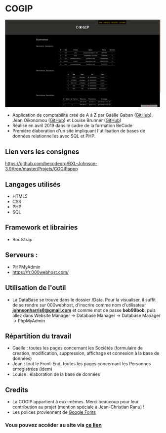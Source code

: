 # COGIP

![Capture d'écran de l'application](screenshot.png "Screenshot")

* Application de comptabilité créé de A à Z par Gaëlle Gaban ([GitHub](https://github.com/Gaellga)), Jean Oikonomou ([GitHub](https://github.com/Jean-OIKONOMOU)) et Louise Brunner ([GitHub](https://github.com/lougea))
* Réalisé en avril 2019 dans le cadre de la formation BeCode  
* Première élaboration d'un site impliquant l'utilisation de bases de données relationnelles avec SQL et PHP.

## Lien vers les consignes
https://github.com/becodeorg/BXL-Johnson-3.9/tree/master/Projets/COGIPappp

## Langages utilisés  

* HTML5
* CSS
* PHP
* SQL

## Framework et librairies
* Bootstrap

## Serveurs :
* PHPMyAdmin
* https://fr.000webhost.com/

## Utilisation de l'outil
* La DataBase se trouve dans le dossier /Data. Pour la visualiser, il suffit de se rendre sur 000webhost, d'inscrire comme nom d'utilisateur **johnsonharris8@gmail.com** et comme mot de passe **bob99bob**, puis allez dans Website Manager -> Database Manager -> Database Manager -> PhpMyAdmin

## Répartition du travail
* Gaëlle : toutes les pages concernant les Sociétés (formulaire de création, modification, suppression, affichage et connexion à la base de données)
* Jean : tout le Front-End, toutes les pages concernant les Personnes enregistrées (idem)
* Louise : élaboration de la base de données

## Credits
* La COGIP appartient à eux-mêmes. Merci beaucoup pour leur contribution au projet (mention spéciale à Jean-Christian Ranu) !
* Les polices proviennent de [Google Fonts](https://fonts.google.com/)   

### Vous pouvez accéder au site via [ce lien](https://welovebecode.000webhostapp.com)
